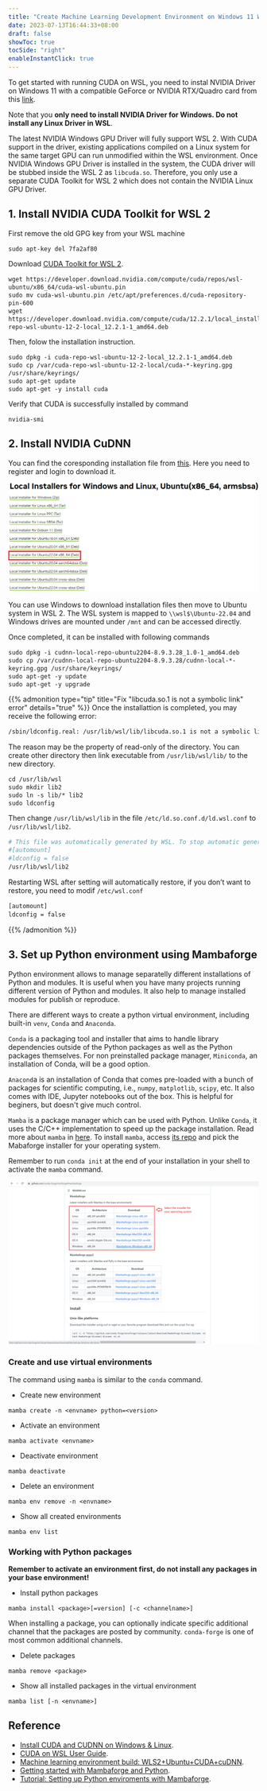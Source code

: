 ```yaml
---
title: "Create Machine Learning Development Environment on Windows 11 With WSL 2"
date: 2023-07-13T16:44:33+08:00
draft: false
showToc: true
tocSide: "right"
enableInstantClick: true
---
```


To get started with running CUDA on WSL, you need to instal NVIDIA Driver on Windows 11 with a compatible GeForce or NVIDIA RTX/Quadro card from this [link](https://www.nvidia.com/Download/index.aspx).

Note that you **only need to install NVIDIA Driver for Windows. Do not install any Linux Driver in WSL**.

The latest NVIDIA Windows GPU Driver will fully support WSL 2. With CUDA support in the driver, existing applications compiled on a Linux system for the same target GPU can run unmodified within the WSL environment. Once NVIDIA Windows GPU Driver is installed in the system, the CUDA driver will be stubbed inside the WSL 2 as `libcuda.so`. Therefore, you only use a separate CUDA Toolkit for WSL 2 which does not contain the NVIDIA Linux GPU Driver.

## 1. Install NVIDIA CUDA Toolkit for WSL 2

First remove the old GPG key from your WSL machine

```shell
sudo apt-key del 7fa2af80
```

Download [CUDA Toolkit for WSL 2](https://developer.nvidia.com/cuda-downloads?target_os=Linux&target_arch=x86_64&Distribution=WSL-Ubuntu&target_version=2.0&target_type=deb_local).

```shell
wget https://developer.download.nvidia.com/compute/cuda/repos/wsl-ubuntu/x86_64/cuda-wsl-ubuntu.pin
sudo mv cuda-wsl-ubuntu.pin /etc/apt/preferences.d/cuda-repository-pin-600
wget https://developer.download.nvidia.com/compute/cuda/12.2.1/local_installers/cuda-repo-wsl-ubuntu-12-2-local_12.2.1-1_amd64.deb
```

Then, folow the installation instruction.

```shell
sudo dpkg -i cuda-repo-wsl-ubuntu-12-2-local_12.2.1-1_amd64.deb
sudo cp /var/cuda-repo-wsl-ubuntu-12-2-local/cuda-*-keyring.gpg /usr/share/keyrings/
sudo apt-get update
sudo apt-get -y install cuda
```

Verify that CUDA is successfully installed by command

```shell
nvidia-smi
```

## 2. Install NVIDIA CuDNN

You can find the coresponding installation file from [this](https://developer.nvidia.com/rdp/cudnn-archive). Here you need to register and login to download it.

![CuDNN download](cudnn-download.png)

You can use Windows to download installation files then move to Ubuntu system in WSL 2. The WSL system is mapped to `\\wsl$\Ubuntu-22.04` and Windows drives are mounted under `/mnt` and can be accessed directly.

Once completed, it can be installed with following commands

```shell
sudo dpkg -i cudnn-local-repo-ubuntu2204-8.9.3.28_1.0-1_amd64.deb
sudo cp /var/cudnn-local-repo-ubuntu2204-8.9.3.28/cudnn-local-*-keyring.gpg /usr/share/keyrings/
sudo apt-get -y update
sudo apt-get -y upgrade
```

{{% admonition type="tip" title="Fix \"libcuda.so.1 is not a symbolic link\" error" details="true" %}}
Once the installattion is completed, you may receive the following error:

```bash
/sbin/ldconfig.real: /usr/lib/wsl/lib/libcuda.so.1 is not a symbolic link
```

The reason may be the property of read-only of the directory. You can create other directory then link executable from `/usr/lib/wsl/lib/` to the new directory.

```shell
cd /usr/lib/wsl
sudo mkdir lib2
sudo ln -s lib/* lib2
sudo ldconfig
```

Then change `/usr/lib/wsl/lib` in the file `/etc/ld.so.conf.d/ld.wsl.conf` to `/usr/lib/wsl/lib2`.

```bash
# This file was automatically generated by WSL. To stop automatic generation of this file, add the following entry to /etc/wsl.conf:
#[automount]
#ldconfig = false
/usr/lib/wsl/lib2
```

Restarting WSL after setting will automatically restore, if you don’t want to restore, you need to modif `/etc/wsl.conf`

```bash
[automount]
ldconfig = false
```

{{% /admonition %}}

## 3. Set up Python environment using Mambaforge

Python environment allows to manage separatelly different installations of Python and modules. It is useful when you have many projects running different version of Python and modules. It also help to manage installed modules for publish or reproduce.

There are different ways to create a python virtual environment, including built-in `venv`, `Conda` and `Anaconda`. 

`Conda` is a packaging tool and installer that aims to handle library dependencies outside of the Python packages as well as the Python packages themselves. For non preinstalled package manager, `Miniconda`, an installation of Conda, will be a good option.

`Anacond`a is an installation of Conda that comes pre-loaded with a bunch of packages for scientific computing, i.e., `numpy`, `matplotlib`, `scipy`, etc. It also comes with IDE, Jupyter notebooks out of the box. This is helpful for beginers, but doesn't give much control.

`Mamba` is a package manager which can be used with Python. Unlike `Conda`, it uses the C/C++ implementation to speed up the package installation. Read more about `mamba` in [here](https://focalplane.biologists.com/2022/12/08/managing-scientific-python-environments-using-conda-mamba-and-friends/). To install `mamba`, access [its repo](https://github.com/conda-forge/miniforge) and pick the Mabaforge installer for your operating system.

Remember to run `conda init` at the end of your installation in your shell to activate the `mamba` command.

![Mambaforge install](mambaforge-install.png)

### Create and use virtual environments

The command using `mamba` is similar to the `conda` command.

- Create new environment

```shell
mamba create -n <envname> python=<version>
```

- Activate an environment

```shell
mamba activate <envname>
```

- Deactivate environment

```shell
mamba deactivate
```

- Delete an environment

```shell
mamba env remove -n <envname>
```

- Show all created environments

```shell
mamba env list
```

### Working with Python packages

**Remember to activate an environment first, do not install any packages in your base environment!**

- Install python packages

```shell
mamba install <package>[=version] [-c <channelname>]
```

When installing a package, you can optionally indicate specific additional channel that the packages are posted by community. `conda-forge` is one of most common additional channels.

- Delete packages

```shell
mamba remove <package>
```

- Show all installed packages in the virtual environment

```shell
mamba list [-n <envname>]
```

## Reference

- [Install CUDA and CUDNN on Windows & Linux](https://medium.com/geekculture/install-cuda-and-cudnn-on-windows-linux-52d1501a8805).
- [CUDA on WSL User Guide](https://docs.nvidia.com/cuda/wsl-user-guide/index.html).
- [Machine learning environment build: WLS2+Ubuntu+CUDA+cuDNN](https://visualstudio.microsoft.com/free-developer-offers/).
- [Getting started with Mambaforge and Python](https://biapol.github.io/blog/mara_lampert/getting_started_with_mambaforge_and_python/readme.html).
- [Tutorial: Setting up Python enviroments with Mambaforge](https://ross-dobson.github.io/posts/2021/01/setting-up-python-virtual-environments-with-mambaforge/).


